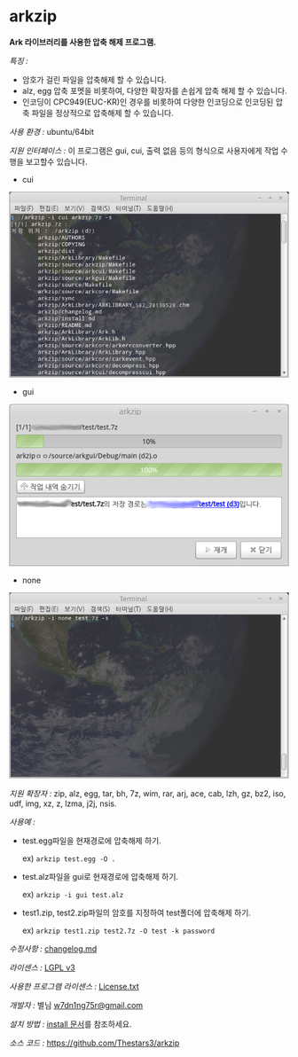arkzip
=============
**Ark 라이브러리를 사용한 압축 해제 프로그램.**

*특징 :*

* 암호가 걸린 파일을 압축해제 할 수 있습니다.
* alz, egg 압축 포멧을 비롯하여, 다양한 확장자를 손쉽게 압축 해제 할 수 있습니다.
* 인코딩이 CPC949(EUC-KR)인 경우를 비롯하여 다양한 인코딩으로 인코딩된 압축 파일을 정상적으로 압축해제 할 수 있습니다.

*사용 환경 :* ubuntu/64bit

*지원 인터페이스 :* 이 프로그램은 gui, cui, 출력 없음 등의 형식으로 사용자에게 작업 수행을 보고할수 있습니다.

+ cui

![cui](screenshot/cui.png)

+ gui 

![gui](screenshot/gui.png)

+ none

![none](screenshot/none.png)

*지원 확장자 :* zip, alz, egg, tar, bh, 7z, wim, rar, arj, ace, cab, lzh, gz, bz2, iso, udf, img, xz, z, lzma, j2j, nsis.

*사용예 :*

+ test.egg파일을 현재경로에 압축해제 하기.

	ex) `arkzip test.egg -O .`

+ test.alz파일을 gui로 현재경로에 압축해제 하기.

	ex) `arkzip -i gui test.alz`

+ test1.zip, test2.zip파일의 암호를 지정하여 test폴더에 압축해제 하기.

	ex) `arkzip test1.zip test2.7z -O test -k password`
    
*수정사항 :* [changelog.md](changelog.md)

*라이센스 :* [LGPL v3](COPYING)

*사용한 프로그램 라이센스 :* [License.txt](License.txt)

*개발자 :* 별님 <w7dn1ng75r@gmail.com>

*설치 방법 :* [install 문서](install.md)를 참조하세요.

*소스 코드 :* <https://github.com/Thestars3/arkzip>
